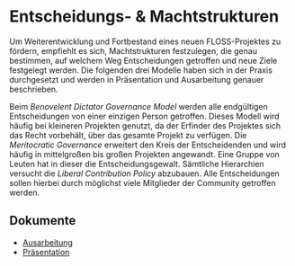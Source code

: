 Entscheidungs- & Machtstrukturen
================================

Um Weiterentwicklung und Fortbestand eines neuen FLOSS-Projektes zu fördern, empfiehlt es sich, Machtstrukturen festzulegen, die genau bestimmen, auf welchem Weg Entscheidungen getroffen und neue Ziele festgelegt werden. Die folgenden drei Modelle haben sich in der Praxis durchgesetzt und werden in Präsentation und Ausarbeitung genauer beschrieben.

Beim *Benovelent Dictator Governance Model* werden alle endgültigen Entscheidungen von einer einzigen Person getroffen. Dieses Modell wird häufig bei kleineren Projekten genutzt, da der Erfinder des Projektes sich das Recht vorbehält, über das gesamte Projekt zu verfügen. Die *Meritocratic Governance* erweitert den Kreis der Entscheidenden und wird häufig in mittelgroßen bis großen Projekten angewandt. Eine Gruppe von Leuten hat in dieser die Entscheidungsgewalt. Sämtliche Hierarchien versucht die *Liberal Contribution Policy* abzubauen. Alle Entscheidungen sollen hierbei durch möglichst viele Mitglieder der Community getroffen werden.

Dokumente
---------

* [Ausarbeitung](machstrukturen.pdf)
* [Präsentation](presentation.pdf)
